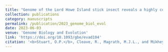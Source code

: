 ```yaml
---
title: "Genome of the Lord Howe Island stick insect reveals a highly conserved X chromosome."
collection: publications
category: manuscripts
permalink: /publication/2023_genome_biol_evol
date: 2023-06-03
venue: 'Genome Biology and Evolution'
link: 'https://doi.org/10.1093/gbe/evad104'
citation: '<b>Stuart, O.P.</b>, Cleave, R., Magrath, M.J.L., and Mikheyev, A.S. (2024). Genome of the Lord Howe Island stick insect reveals a highly conserved X chromosome. <i>Genome Biology and Evolution,</i> 15(6), evad104.'
---
```

